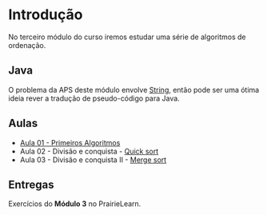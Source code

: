 # Introdução

No terceiro módulo do curso iremos estudar uma série de algoritmos de ordenação. 


## Java

O problema da APS deste módulo envolve [String](../00-Algoritmos/java/strings.md), então pode ser uma ótima ideia rever a tradução de pseudo-código para Java. 

## Aulas

- [Aula 01 - Primeiros Algoritmos](ordenacao-simples.md)
- Aula 02 - Divisão e conquista - [Quick sort](quick-sort.md)
- Aula 03 - Divisão e conquista II - [Merge sort](merge-sort.md)

## Entregas

Exercícios do **Módulo 3** no PrairieLearn.


